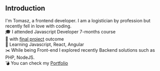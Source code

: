 <!-- - 👋 Hi, I’m @tomasz0705
- 👀 I’m interested in ...
- 🌱 I’m currently learning ...
- 💞️ I’m looking to collaborate on ...
- 📫 How to reach me ... -->

<!---
tomasz0705/tomasz0705 is a ✨ special ✨ repository because its `README.md` (this file) appears on your GitHub profile.
You can click the Preview link to take a look at your changes.
--->
## Introduction

I'm Tomasz, a frontend developer. I am a logistician by profession but recently fell in love with coding.   
🎓 I attended Javascript Developer 7-months course  
🔭 with [final project](https://tomasz0705.github.io/Crypto_Tracker_App_in-React/) outcome    
🏀 Learning Javascript, React, Angular    
✂️ While being Front-end I explored recently Backend solutions such as PHP, NodeJS.    
💣 You can check my [Portfolio](https://tomasz0705.github.io/)    
